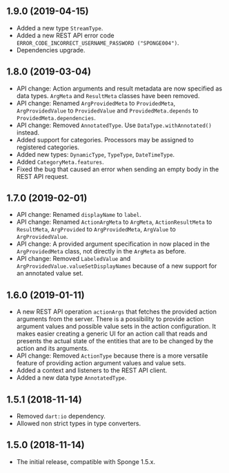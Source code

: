 ## 1.9.0 (2019-04-15)

* Added a new type `StreamType`.
* Added a new REST API error code `ERROR_CODE_INCORRECT_USERNAME_PASSWORD ("SPONGE004")`.
* Dependencies upgrade.

## 1.8.0 (2019-03-04)

* API change: Action arguments and result metadata are now specified as data types. `ArgMeta` and `ResultMeta` classes have been removed.
* API change: Renamed `ArgProvidedMeta` to `ProvidedMeta`, `ArgProvidedValue` to `ProvidedValue` and `ProvidedMeta.depends` to `ProvidedMeta.dependencies`.
* API change: Removed `AnnotatedType`. Use `DataType.withAnnotated()` instead.
* Added support for categories. Processors may be assigned to registered categories.
* Added new types: `DynamicType`, `TypeType`, `DateTimeType`.
* Added `CategoryMeta.features`.
* Fixed the bug that caused an error when sending an empty body in the REST API request.

## 1.7.0 (2019-02-01)

* API change: Renamed `displayName` to `label`.
* API change: Renamed `ActionArgMeta` to `ArgMeta`, `ActionResultMeta` to `ResultMeta`, `ArgProvided` to `ArgProvidedMeta`, `ArgValue` to `ArgProvidedValue`.
* API change: A provided argument specification in now placed in the `ArgProvidedMeta` class, not directly in the `ArgMeta` as before.
* API change: Removed `LabeledValue` and `ArgProvidedValue.valueSetDisplayNames` because of a new support for an annotated value set.
  
## 1.6.0 (2019-01-11)

* A new REST API operation `actionArgs` that fetches the provided action arguments from the server. There is a possibility to provide action argument values and possible value sets in the action configuration. It makes easier creating a generic UI for an action call that reads and presents the actual state of the entities that are to be changed by the action and its arguments.
* API change: Removed `ActionType` because there is a more versatile feature of providing action argument values and value sets.
* Added a context and listeners to the REST API client.
* Added a new data type `AnnotatedType`.

## 1.5.1 (2018-11-14)

* Removed `dart:io` dependency.
* Allowed non strict types in type converters.

## 1.5.0 (2018-11-14)

* The initial release, compatible with Sponge 1.5.x.